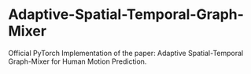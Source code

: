 # Adaptive-Spatial-Temporal-Graph-Mixer
Official PyTorch Implementation of the paper: Adaptive Spatial-Temporal Graph-Mixer for Human Motion Prediction.

